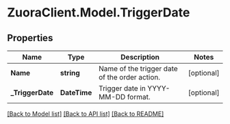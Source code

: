 # ZuoraClient.Model.TriggerDate

## Properties

Name | Type | Description | Notes
------------ | ------------- | ------------- | -------------
**Name** | **string** | Name of the trigger date of the order action.  | [optional] 
**_TriggerDate** | **DateTime** | Trigger date in YYYY-MM-DD format.  | [optional] 

[[Back to Model list]](../README.md#documentation-for-models) [[Back to API list]](../README.md#documentation-for-api-endpoints) [[Back to README]](../README.md)

